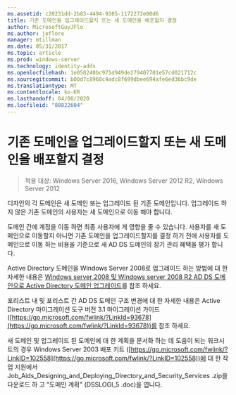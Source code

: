 ```yaml
---
ms.assetid: c20231dd-2b83-4494-9385-1172272e00d6
title: 기존 도메인을 업그레이드할지 또는 새 도메인을 배포할지 결정
author: MicrosoftGuyJFlo
ms.author: joflore
manager: mtillman
ms.date: 05/31/2017
ms.topic: article
ms.prod: windows-server
ms.technology: identity-adds
ms.openlocfilehash: 1e058240bc971d949de279407701e57cd021712c
ms.sourcegitcommit: b00d7c8968c4adc8f699dbee694afe6ed36bc9de
ms.translationtype: MT
ms.contentlocale: ko-KR
ms.lasthandoff: 04/08/2020
ms.locfileid: "80822604"
---
```

# <a name="determining-whether-to-upgrade-existing-domains-or-deploy-new-domains"></a>기존 도메인을 업그레이드할지 또는 새 도메인을 배포할지 결정

>적용 대상: Windows Server 2016, Windows Server 2012 R2, Windows Server 2012

디자인의 각 도메인은 새 도메인 또는 업그레이드 된 기존 도메인입니다. 업그레이드 하지 않은 기존 도메인의 사용자는 새 도메인으로 이동 해야 합니다.  
  
도메인 간에 계정을 이동 하면 최종 사용자에 게 영향을 줄 수 있습니다. 사용자를 새 도메인으로 이동할지 아니면 기존 도메인을 업그레이드할지를 결정 하기 전에 사용자를 도메인으로 이동 하는 비용을 기준으로 새 AD DS 도메인의 장기 관리 혜택을 평가 합니다.  
  
Active Directory 도메인을 Windows Server 2008로 업그레이드 하는 방법에 대 한 자세한 내용은 [Windows server 2008 및 Windows server 2008 R2 AD DS 도메인으로 Active Directory 도메인 업그레이드](https://technet.microsoft.com/library/cc731188.aspx)를 참조 하세요.  
  
포리스트 내 및 포리스트 간 AD DS 도메인 구조 변경에 대 한 자세한 내용은 Active Directory 마이그레이션 도구 버전 3.1 마이그레이션 가이드 ([https://go.microsoft.com/fwlink/?LinkId=93678](https://go.microsoft.com/fwlink/?LinkId=93678))를 참조 하세요.  
  
새 도메인 및 업그레이드 된 도메인에 대 한 계획을 문서화 하는 데 도움이 되는 워크시트의 경우 Windows Server 2003 배포 키트 ([https://go.microsoft.com/fwlink/?LinkID=102558](https://go.microsoft.com/fwlink/?LinkID=102558))에 대 한 작업 지원에서 Job_Aids_Designing_and_Deploying_Directory_and_Security_Services .zip을 다운로드 하 고 "도메인 계획" (DSSLOGI_5 .doc)을 엽니다.  
  


